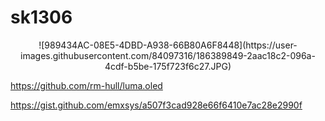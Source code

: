 # sk1306

<div align="center">
![989434AC-08E5-4DBD-A938-66B80A6F8448](https://user-images.githubusercontent.com/84097316/186389849-2aac18c2-096a-4cdf-b5be-175f723f6c27.JPG)
</div>

https://github.com/rm-hull/luma.oled

https://gist.github.com/emxsys/a507f3cad928e66f6410e7ac28e2990f
